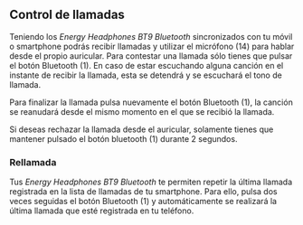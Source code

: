 ## Control de llamadas

Teniendo los *Energy Headphones BT9 Bluetooth* sincronizados con tu móvil o smartphone podrás recibir llamadas y utilizar el micrófono (14) para hablar desde el propio auricular.
Para contestar una llamada sólo tienes que pulsar el botón Bluetooth (1). En caso de estar escuchando alguna canción en el instante de recibir la llamada, esta se detendrá y se escuchará el tono de llamada.

Para finalizar la llamada pulsa nuevamente el botón Bluetooth (1), la canción se reanudará desde el mismo momento en el que se recibió la llamada.

Si deseas rechazar la llamada desde el auricular, solamente tienes que mantener pulsado el botón bluetooth (1) durante 2 segundos.

### Rellamada

Tus *Energy Headphones BT9 Bluetooth* te permiten repetir la última llamada registrada en la lista de llamadas de tu smartphone. Para ello, pulsa dos veces seguidas el botón Bluetooth (1) y automáticamente se realizará la última llamada que esté registrada en tu teléfono.
